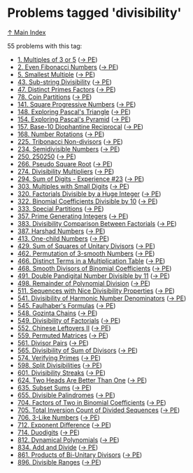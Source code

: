 # Problems tagged 'divisibility'

[↑ Main Index](../README.md)

55 problems with this tag:

- [1. Multiples of 3 or 5](../problems/1.md) ([→ PE](https://projecteuler.net/problem=1))
- [2. Even Fibonacci Numbers](../problems/2.md) ([→ PE](https://projecteuler.net/problem=2))
- [5. Smallest Multiple](../problems/5.md) ([→ PE](https://projecteuler.net/problem=5))
- [43. Sub-string Divisibility](../problems/43.md) ([→ PE](https://projecteuler.net/problem=43))
- [47. Distinct Primes Factors](../problems/47.md) ([→ PE](https://projecteuler.net/problem=47))
- [78. Coin Partitions](../problems/78.md) ([→ PE](https://projecteuler.net/problem=78))
- [141. Square Progressive Numbers](../problems/141.md) ([→ PE](https://projecteuler.net/problem=141))
- [148. Exploring Pascal's Triangle](../problems/148.md) ([→ PE](https://projecteuler.net/problem=148))
- [154. Exploring Pascal's Pyramid](../problems/154.md) ([→ PE](https://projecteuler.net/problem=154))
- [157. Base-10 Diophantine Reciprocal](../problems/157.md) ([→ PE](https://projecteuler.net/problem=157))
- [168. Number Rotations](../problems/168.md) ([→ PE](https://projecteuler.net/problem=168))
- [225. Tribonacci Non-divisors](../problems/225.md) ([→ PE](https://projecteuler.net/problem=225))
- [234. Semidivisible Numbers](../problems/234.md) ([→ PE](https://projecteuler.net/problem=234))
- [250. $250250$](../problems/250.md) ([→ PE](https://projecteuler.net/problem=250))
- [266. Pseudo Square Root](../problems/266.md) ([→ PE](https://projecteuler.net/problem=266))
- [274. Divisibility Multipliers](../problems/274.md) ([→ PE](https://projecteuler.net/problem=274))
- [294. Sum of Digits - Experience #23](../problems/294.md) ([→ PE](https://projecteuler.net/problem=294))
- [303. Multiples with Small Digits](../problems/303.md) ([→ PE](https://projecteuler.net/problem=303))
- [320. Factorials Divisible by a Huge Integer](../problems/320.md) ([→ PE](https://projecteuler.net/problem=320))
- [322. Binomial Coefficients Divisible by 10](../problems/322.md) ([→ PE](https://projecteuler.net/problem=322))
- [333. Special Partitions](../problems/333.md) ([→ PE](https://projecteuler.net/problem=333))
- [357. Prime Generating Integers](../problems/357.md) ([→ PE](https://projecteuler.net/problem=357))
- [383. Divisibility Comparison Between Factorials](../problems/383.md) ([→ PE](https://projecteuler.net/problem=383))
- [387. Harshad Numbers](../problems/387.md) ([→ PE](https://projecteuler.net/problem=387))
- [413. One-child Numbers](../problems/413.md) ([→ PE](https://projecteuler.net/problem=413))
- [429. Sum of Squares of Unitary Divisors](../problems/429.md) ([→ PE](https://projecteuler.net/problem=429))
- [462. Permutation of 3-smooth Numbers](../problems/462.md) ([→ PE](https://projecteuler.net/problem=462))
- [466. Distinct Terms in a Multiplication Table](../problems/466.md) ([→ PE](https://projecteuler.net/problem=466))
- [468. Smooth Divisors of Binomial Coefficients](../problems/468.md) ([→ PE](https://projecteuler.net/problem=468))
- [491. Double Pandigital Number Divisible by $11$](../problems/491.md) ([→ PE](https://projecteuler.net/problem=491))
- [498. Remainder of Polynomial Division](../problems/498.md) ([→ PE](https://projecteuler.net/problem=498))
- [511. Sequences with Nice Divisibility Properties](../problems/511.md) ([→ PE](https://projecteuler.net/problem=511))
- [541. Divisibility of Harmonic Number Denominators](../problems/541.md) ([→ PE](https://projecteuler.net/problem=541))
- [545. Faulhaber's Formulas](../problems/545.md) ([→ PE](https://projecteuler.net/problem=545))
- [548. Gozinta Chains](../problems/548.md) ([→ PE](https://projecteuler.net/problem=548))
- [549. Divisibility of Factorials](../problems/549.md) ([→ PE](https://projecteuler.net/problem=549))
- [552. Chinese Leftovers II](../problems/552.md) ([→ PE](https://projecteuler.net/problem=552))
- [559. Permuted Matrices](../problems/559.md) ([→ PE](https://projecteuler.net/problem=559))
- [561. Divisor Pairs](../problems/561.md) ([→ PE](https://projecteuler.net/problem=561))
- [565. Divisibility of Sum of Divisors](../problems/565.md) ([→ PE](https://projecteuler.net/problem=565))
- [574. Verifying Primes](../problems/574.md) ([→ PE](https://projecteuler.net/problem=574))
- [598. Split Divisibilities](../problems/598.md) ([→ PE](https://projecteuler.net/problem=598))
- [601. Divisibility Streaks](../problems/601.md) ([→ PE](https://projecteuler.net/problem=601))
- [624. Two Heads Are Better Than One](../problems/624.md) ([→ PE](https://projecteuler.net/problem=624))
- [635. Subset Sums](../problems/635.md) ([→ PE](https://projecteuler.net/problem=635))
- [655. Divisible Palindromes](../problems/655.md) ([→ PE](https://projecteuler.net/problem=655))
- [704. Factors of Two in Binomial Coefficients](../problems/704.md) ([→ PE](https://projecteuler.net/problem=704))
- [705. Total Inversion Count of Divided Sequences](../problems/705.md) ([→ PE](https://projecteuler.net/problem=705))
- [706. $3$-Like Numbers](../problems/706.md) ([→ PE](https://projecteuler.net/problem=706))
- [712. Exponent Difference](../problems/712.md) ([→ PE](https://projecteuler.net/problem=712))
- [714. Duodigits](../problems/714.md) ([→ PE](https://projecteuler.net/problem=714))
- [812. Dynamical Polynomials](../problems/812.md) ([→ PE](https://projecteuler.net/problem=812))
- [834. Add and Divide](../problems/834.md) ([→ PE](https://projecteuler.net/problem=834))
- [861. Products of Bi-Unitary Divisors](../problems/861.md) ([→ PE](https://projecteuler.net/problem=861))
- [896. Divisible Ranges](../problems/896.md) ([→ PE](https://projecteuler.net/problem=896))
